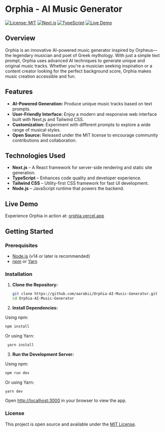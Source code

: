 # Orphia - AI Music Generator

[![License: MIT](https://img.shields.io/badge/License-MIT-blue.svg)](LICENSE.txt)
[![Next.js](https://img.shields.io/badge/Next.js-%23000000.svg?style=flat&logo=next.js&logoColor=white)](https://nextjs.org/)
[![TypeScript](https://img.shields.io/badge/TypeScript-%23007ACC.svg?style=flat&logo=typescript&logoColor=white)](https://www.typescriptlang.org/)
[![Live Demo](https://img.shields.io/badge/Demo-orphia.vercel.app-green)](https://orphia.vercel.app)

## Overview

Orphia is an innovative AI-powered music generator inspired by Orpheus—the legendary musician and poet of Greek mythology. With just a simple text prompt, Orphia uses advanced AI techniques to generate unique and original music tracks. Whether you're a musician seeking inspiration or a content creator looking for the perfect background score, Orphia makes music creation accessible and fun.

## Features

- **AI-Powered Generation:** Produce unique music tracks based on text prompts.
- **User-Friendly Interface:** Enjoy a modern and responsive web interface built with Next.js and Tailwind CSS.
- **Customization:** Experiment with different prompts to explore a wide range of musical styles.
- **Open Source:** Released under the MIT license to encourage community contributions and collaboration.

## Technologies Used

- **Next.js** – A React framework for server-side rendering and static site generation.
- **TypeScript** – Enhances code quality and developer experience.
- **Tailwind CSS** – Utility-first CSS framework for fast UI development.
- **Node.js** – JavaScript runtime that powers the backend.

## Live Demo

Experience Orphia in action at: [orphia.vercel.app](https://orphia.vercel.app)

## Getting Started

### Prerequisites

- [Node.js](https://nodejs.org/en/) (v14 or later is recommended)
- [npm](https://www.npmjs.com/) or [Yarn](https://yarnpkg.com/)

### Installation

1. **Clone the Repository:**

   ```bash
   git clone https://github.com/aarabii/Orphia-AI-Music-Generator.git
   cd Orphia-AI-Music-Generator
   ```

2. **Install Dependencies:**

Using npm:

```bash
npm install
```

Or using Yarn:

```bash
 yarn install
```

3. **Run the Development Server:**

Using npm:

```bash
npm run dev
```

Or using Yarn:

```bash
yarn dev
```

Open [http://localhost:3000](http://localhost:3000) in your browser to view the app.

### License

This project is open source and available under the [MIT License](LICENSE.txt).
